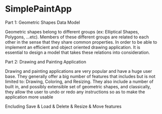 # SimplePaintApp
Part 1: Geometric Shapes Data Model

  Geometric shapes belong to different groups (ex: Elliptical Shapes, Polygons, …etc).
Members of these different groups are related to each other in the sense that they
share common properties. In order to be able to implement an efficient and object
oriented drawing application. It is essential to design a model that takes these
relations into consideration.
  
Part 2: Drawing and Painting Application
  
  Drawing and painting applications are very popular and have a huge user base.
They generally offer a big number of features that includes but is not limited to:
Drawing, Coloring, and Resizing. They also include a number of built in, and
possibly extensible set of geometric shapes, and classically, they allow the user to
undo or redo any instructions so as to make the application more usable

Encluding Save & Load & Delete & Resize & Move  features
